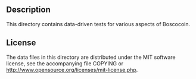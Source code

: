 Description
------------

This directory contains data-driven tests for various aspects of Boscocoin.

License
--------

The data files in this directory are distributed under the MIT software
license, see the accompanying file COPYING or
http://www.opensource.org/licenses/mit-license.php.

